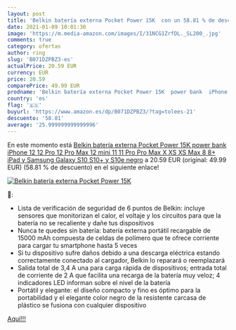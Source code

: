 ```yaml
---
layout: post
title: 'Belkin batería externa Pocket Power 15K  con un 58.81 % de descuento'
date: 2021-01-09 10:01:30
image: 'https://m.media-amazon.com/images/I/31NCG1ZrfDL._SL200_.jpg'
comments: true
category: ofertas
author: ring
slug: 'B071DZPBZ3-es'
actualPrice: 20.59 EUR
currency: EUR
price: 20.59
comparePrice: 49.99 EUR
prodname: 'Belkin batería externa Pocket Power 15K  power bank  iPhone 12  12 Pro  12 Pro Max  12 mini  11  11 Pro  Pro Max  X  XS  XS Max  8  8+  iPad y Samsung Galaxy S10  S10+ y S10e  negro'
country: 'es'
flag: '🇪🇸'
buyurl: 'https://www.amazon.es/dp/B071DZPBZ3/?tag=tolees-21'
descuento: '58.81'
average: '25.999999999999996'
---
```


En este momento está [Belkin batería externa Pocket Power 15K  power bank  iPhone 12  12 Pro  12 Pro Max  12 mini  11  11 Pro  Pro Max  X  XS  XS Max  8  8+  iPad y Samsung Galaxy S10  S10+ y S10e  negro](https://www.amazon.es/dp/B071DZPBZ3/?tag=tolees-21) a 20.59 EUR (original: 49.99 EUR) (58.81 %  de descuento) en el siguiente enlace!

[![Belkin batería externa Pocket Power 15K ](https://m.media-amazon.com/images/I/31NCG1ZrfDL._SL200_.jpg)](https://www.amazon.es/dp/B071DZPBZ3/?tag=tolees-21)

🔎:

- Lista de verificación de seguridad de 6 puntos de Belkin: incluye sensores que monitorizan el calor, el voltaje y los circuitos para que la batería no se recaliente y dañe tus dispositivos
- Nunca te quedes sin batería: batería externa portátil recargable de 15000 mAh compuesta de celdas de polímero que te ofrece corriente para cargar tu smartphone hasta 5 veces
- Si tu dispositivo sufre daños debido a una descarga eléctrica estando correctamente conectado al cargador, Belkin lo reparará o reemplazará
- Salida total de 3,4 A una para carga rápida de dispositivos; entrada total de corriente de 2 A que facilita una recarga de la batería muy veloz; 4 indicadores LED informan sobre el nivel de la batería
- Portátil y elegante: el diseño compacto y fino es óptimo para la portabilidad y el elegante color negro de la resistente carcasa de plástico se fusiona con cualquier dispositivo

[Aquí!!!](https://www.amazon.es/dp/B071DZPBZ3/?tag=tolees-21)

